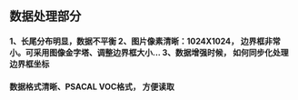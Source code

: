 ## 数据处理部分

#### 1、长尾分布明显，数据不平衡 2、图片像素清晰：1024X1024， 边界框非常小。可采用图像金字塔、调整边界框大小... 3、数据增强时候， 如何同步化处理边界框坐标
#### 数据格式清晰、PSACAL VOC格式， 方便读取
